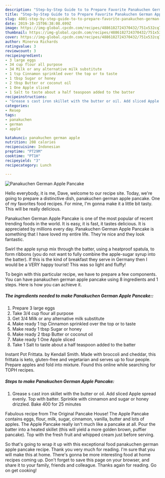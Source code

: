 ```yaml
---
description: "Step-by-Step Guide to to Prepare Favorite Panakuchen German Apple Pancake"
title: "Step-by-Step Guide to to Prepare Favorite Panakuchen German Apple Pancake"
slug: 4801-step-by-step-guide-to-to-prepare-favorite-panakuchen-german-apple-pancake
date: 2019-10-15T06:38:08.699Z
image: https://img-global.cpcdn.com/recipes/4886182724370432/751x532cq70/panakuchen-german-apple-pancake-recipe-main-photo.jpg
thumbnail: https://img-global.cpcdn.com/recipes/4886182724370432/751x532cq70/panakuchen-german-apple-pancake-recipe-main-photo.jpg
cover: https://img-global.cpcdn.com/recipes/4886182724370432/751x532cq70/panakuchen-german-apple-pancake-recipe-main-photo.jpg
author: Minerva Richards
ratingvalue: 3
reviewcount: 3
recipeingredient:
- 3 large eggs
- 34 cup flour all purpose
- 34 Milk or any alternative milk substitute
- 1 tsp Cinnamon sprinkled over the top or to taste
- 1 tbsp Sugar or honey
- 2 tbsp Butter or coconut oil
- 1 One Apple sliced
- 1 Salt to taste about a half teaspoon added to the batter
recipeinstructions:
- "Grease s cast iron skillet with the butter or oil. Add sliced Apple spread evenly. Top with batter. Sprinkle with cinnamon and sugar or honey drizzled. Bake 400 for 25 minutes"
categories:
- Resep
tags:
- panakuchen
- german
- apple

katakunci: panakuchen german apple
nutrition: 208 calories
recipecuisine: Indonesian
preptime: "PT29M"
cooktime: "PT1H"
recipeyield: "3"
recipecategory: Lunch

---
```



![Panakuchen German Apple Pancake](https://img-global.cpcdn.com/recipes/4886182724370432/751x532cq70/panakuchen-german-apple-pancake-recipe-main-photo.jpg)

Hello everybody, it is me, Dave, welcome to our recipe site. Today, we're going to prepare a distinctive dish, panakuchen german apple pancake. One of my favorites food recipes. For mine, I'm gonna make it a little bit tasty. This will be really delicious.

Panakuchen German Apple Pancake is one of the most popular of recent trending foods in the world. It is easy, it is fast, it tastes delicious. It is appreciated by millions every day. Panakuchen German Apple Pancake is something that I have loved my entire life. They're nice and they look fantastic.

Swirl the apple syrup mix through the batter, using a heatproof spatula, to form ribbons (you do not want to fully combine the apple-sugar syrup into the batter). If this is the kind of breakfast they serve in Germany then I would be a VERY happy tourist! This was so light and fluffy!


To begin with this particular recipe, we have to prepare a few components. You can have panakuchen german apple pancake using 8 ingredients and 1 steps. Here is how you can achieve it.

##### The ingredients needed to make Panakuchen German Apple Pancake::

1. Prepare 3 large eggs
1. Take 3/4 cup flour all purpose
1. Get 3/4 Milk or any alternative milk substitute
1. Make ready 1 tsp Cinnamon sprinkled over the top or to taste
1. Make ready 1 tbsp Sugar or honey
1. Make ready 2 tbsp Butter or coconut oil
1. Make ready 1 One Apple sliced
1. Take 1 Salt to taste about a half teaspoon added to the batter


Instant Pot Frittata. by Kendall Smith. Made with broccoli and cheddar, this frittata is keto, gluten-free and vegetarian and serves up to four people. Prepare apples and fold into mixture. Found this online while searching for TOPH recipes. 

##### Steps to make Panakuchen German Apple Pancake:

1. Grease s cast iron skillet with the butter or oil. Add sliced Apple spread evenly. Top with batter. Sprinkle with cinnamon and sugar or honey drizzled. Bake 400 for 25 minutes


Fabulous recipe from The Original Pancake House! The Apple Pancake contains eggs, flour, milk, sugar, cinnamon, vanilla, butter and lots of apples. The Apple Pancake really isn&#39;t much like a pancake at all. Pour the batter into a heated skillet (this will yield a more golden brown, puffier pancake). Top with the fresh fruit and whipped cream just before serving. 

So that's going to wrap it up with this exceptional food panakuchen german apple pancake recipe. Thank you very much for reading. I'm sure that you will make this at home. There's gonna be more interesting food at home recipes coming up. Don't forget to save this page on your browser, and share it to your family, friends and colleague. Thanks again for reading. Go on get cooking!
